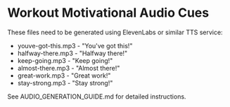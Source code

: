 # Workout Motivational Audio Cues

These files need to be generated using ElevenLabs or similar TTS service:

- youve-got-this.mp3 - "You've got this!"
- halfway-there.mp3 - "Halfway there!"
- keep-going.mp3 - "Keep going!"
- almost-there.mp3 - "Almost there!"
- great-work.mp3 - "Great work!"
- stay-strong.mp3 - "Stay strong!"

See AUDIO_GENERATION_GUIDE.md for detailed instructions.
